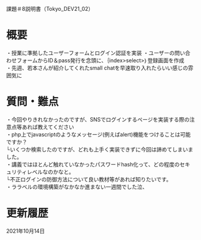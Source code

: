 課題＃8説明書（Tokyo_DEV21_02）

# 概要
・授業に準拠したユーザーフォームとログイン認証を実装
・ユーザーの問い合わせフォームからID＆pass発行を念頭に、｛index>select>｝登録画面を作成<br>
・先週、若本さんが紹介してくれたsmall chatを早速取り入れたらいい感じの雰囲気に<br>

# 質問・難点
・今回やりきれなかったのですが、SNSでログインするページを実装する際の注意点等あれば教えてください<br>
・php上でjavascriptのようなメッセージ(例えばalert)機能をつけることは可能ですか？<br>
└いくつか検索したのですが、どれも上手く実装できずに今回は諦めてしまいました。<br>
・講義ではほとんど触れていなかったパスワードhash化って、どの程度のセキュリティレベルなのかなと。<br>
└不正ログインの防御方法について良い教材等があれば知りたいです。<br>
・ララベルの環境構築がなかなか進まない一週間でした泣、<br>

# 更新履歴
2021年10月14日
